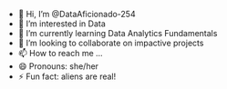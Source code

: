 - 👋 Hi, I’m @DataAficionado-254
- 👀 I’m interested in Data
- 🌱 I’m currently learning Data Analytics Fundamentals
- 💞️ I’m looking to collaborate on impactive projects
- 📫 How to reach me ...
- 😄 Pronouns: she/her
- ⚡ Fun fact: aliens are real!

<!---
DataAficionado-254/DataAficionado-254 is a ✨ special ✨ repository because its `README.md` (this file) appears on your GitHub profile.
You can click the Preview link to take a look at your changes.
--->
